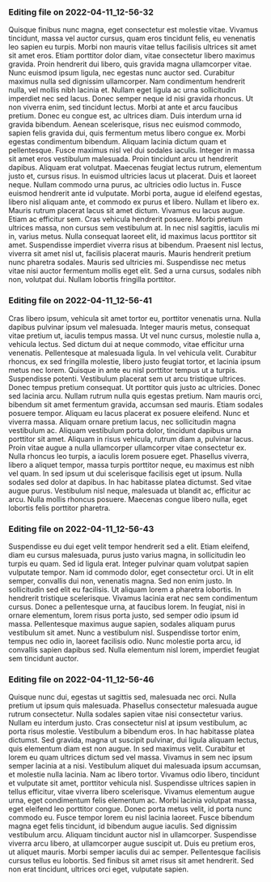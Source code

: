 

### Editing file on 2022-04-11_12-56-32

Quisque finibus nunc magna, eget consectetur est molestie vitae. Vivamus tincidunt, massa vel auctor cursus, quam eros tincidunt felis, eu venenatis leo sapien eu turpis. Morbi non mauris vitae tellus facilisis ultrices sit amet sit amet eros. Etiam porttitor dolor diam, vitae consectetur libero maximus gravida. Proin hendrerit dui libero, quis gravida magna ullamcorper vitae. Nunc euismod ipsum ligula, nec egestas nunc auctor sed. Curabitur maximus nulla sed dignissim ullamcorper. Nam condimentum hendrerit nulla, vel mollis nibh lacinia et. Nullam eget ligula ac urna sollicitudin imperdiet nec sed lacus. Donec semper neque id nisi gravida rhoncus. Ut non viverra enim, sed tincidunt lectus. Morbi at ante et arcu faucibus pretium. Donec eu congue est, ac ultrices diam.
Duis interdum urna id gravida bibendum. Aenean scelerisque, risus nec euismod commodo, sapien felis gravida dui, quis fermentum metus libero congue ex. Morbi egestas condimentum bibendum. Aliquam lacinia dictum quam et pellentesque. Fusce maximus nisl vel dui sodales iaculis. Integer in massa sit amet eros vestibulum malesuada. Proin tincidunt arcu ut hendrerit dapibus. Aliquam erat volutpat. Maecenas feugiat lectus rutrum, elementum justo et, cursus risus. In euismod ultricies lacus ut placerat. Duis et laoreet neque. Nullam commodo urna purus, ac ultricies odio luctus in. Fusce euismod hendrerit ante id vulputate.
Morbi porta, augue id eleifend egestas, libero nisl aliquam ante, et commodo ex purus et libero. Nullam et libero ex. Mauris rutrum placerat lacus sit amet dictum. Vivamus eu lacus augue. Etiam ac efficitur sem. Cras vehicula hendrerit posuere. Morbi pretium ultrices massa, non cursus sem vestibulum at. In nec nisl sagittis, iaculis mi in, varius metus. Nulla consequat laoreet elit, id maximus lacus porttitor sit amet. Suspendisse imperdiet viverra risus at bibendum. Praesent nisl lectus, viverra sit amet nisl ut, facilisis placerat mauris. Mauris hendrerit pretium nunc pharetra sodales. Mauris sed ultricies mi. Suspendisse nec metus vitae nisi auctor fermentum mollis eget elit. Sed a urna cursus, sodales nibh non, volutpat dui. Nullam lobortis fringilla porttitor.




### Editing file on 2022-04-11_12-56-41

Cras libero ipsum, vehicula sit amet tortor eu, porttitor venenatis urna. Nulla dapibus pulvinar ipsum vel malesuada. Integer mauris metus, consequat vitae pretium ut, iaculis tempus massa. Ut vel nunc cursus, molestie nulla a, vehicula lectus. Sed dictum dui at neque commodo, vitae efficitur urna venenatis. Pellentesque at malesuada ligula. In vel vehicula velit. Curabitur rhoncus, ex sed fringilla molestie, libero justo feugiat tortor, et lacinia ipsum metus nec lorem. Quisque in ante eu nisl porttitor tempus ut a turpis. Suspendisse potenti.
Vestibulum placerat sem ut arcu tristique ultrices. Donec tempus pretium consequat. Ut porttitor quis justo ac ultricies. Donec sed lacinia arcu. Nullam rutrum nulla quis egestas pretium. Nam mauris orci, bibendum sit amet fermentum gravida, accumsan sed mauris. Etiam sodales posuere tempor. Aliquam eu lacus placerat ex posuere eleifend. Nunc et viverra massa. Aliquam ornare pretium lacus, nec sollicitudin magna vestibulum ac. Aliquam vestibulum porta dolor, tincidunt dapibus urna porttitor sit amet. Aliquam in risus vehicula, rutrum diam a, pulvinar lacus. Proin vitae augue a nulla ullamcorper ullamcorper vitae consectetur ex. Nulla rhoncus leo turpis, a iaculis lorem posuere eget. Phasellus viverra, libero a aliquet tempor, massa turpis porttitor neque, eu maximus est nibh vel quam.
In sed ipsum ut dui scelerisque facilisis eget ut ipsum. Nulla sodales sed dolor at dapibus. In hac habitasse platea dictumst. Sed vitae augue purus. Vestibulum nisl neque, malesuada ut blandit ac, efficitur ac arcu. Nulla mollis rhoncus posuere. Maecenas congue libero nulla, eget lobortis felis porttitor pharetra.




### Editing file on 2022-04-11_12-56-43

Suspendisse eu dui eget velit tempor hendrerit sed a elit. Etiam eleifend, diam eu cursus malesuada, purus justo varius magna, in sollicitudin leo turpis eu quam. Sed id ligula erat. Integer pulvinar quam volutpat sapien vulputate tempor. Nam id commodo dolor, eget consectetur orci. Ut in elit semper, convallis dui non, venenatis magna. Sed non enim justo. In sollicitudin sed elit eu facilisis. Ut aliquam lorem a pharetra lobortis. In hendrerit tristique scelerisque. Vivamus lacinia erat nec sem condimentum cursus.
Donec a pellentesque urna, at faucibus lorem. In feugiat, nisi in ornare elementum, lorem risus porta justo, sed semper odio ipsum id massa. Pellentesque maximus augue sapien, sodales aliquam purus vestibulum sit amet. Nunc a vestibulum nisl. Suspendisse tortor enim, tempus nec odio in, laoreet facilisis odio. Nunc molestie porta arcu, id convallis sapien dapibus sed. Nulla elementum nisl lorem, imperdiet feugiat sem tincidunt auctor.




### Editing file on 2022-04-11_12-56-46

Quisque nunc dui, egestas ut sagittis sed, malesuada nec orci. Nulla pretium ut ipsum quis malesuada. Phasellus consectetur malesuada augue rutrum consectetur. Nulla sodales sapien vitae nisi consectetur varius. Nullam eu interdum justo. Cras consectetur nisl at ipsum vestibulum, ac porta risus molestie. Vestibulum a bibendum eros.
In hac habitasse platea dictumst. Sed gravida, magna ut suscipit pulvinar, dui ligula aliquam lectus, quis elementum diam est non augue. In sed maximus velit. Curabitur et lorem eu quam ultrices dictum sed vel massa. Vivamus in sem nec ipsum semper lacinia at a nisi. Vestibulum aliquet dui malesuada ipsum accumsan, et molestie nulla lacinia. Nam ac libero tortor. Vivamus odio libero, tincidunt et vulputate sit amet, porttitor vehicula nisl. Suspendisse ultrices sapien in tellus efficitur, vitae viverra libero scelerisque. Vivamus elementum augue urna, eget condimentum felis elementum ac. Morbi lacinia volutpat massa, eget eleifend leo porttitor congue. Donec porta metus velit, id porta nunc commodo eu.
Fusce tempor lorem eu nisl lacinia laoreet. Fusce bibendum magna eget felis tincidunt, id bibendum augue iaculis. Sed dignissim vestibulum arcu. Aliquam tincidunt auctor nisl in ullamcorper. Suspendisse viverra arcu libero, at ullamcorper augue suscipit ut. Duis eu pretium eros, ut aliquet mauris. Morbi semper iaculis dui ac semper. Pellentesque facilisis cursus tellus eu lobortis. Sed finibus sit amet risus sit amet hendrerit. Sed non erat tincidunt, ultrices orci eget, vulputate sapien.


